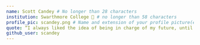 ```yaml
---
name: Scott Candey # No longer than 28 characters
institution: Swarthmore College 🚩 # no longer than 58 characters
profile_pic: scandey.png # Name and extension of your profile picture(ex. mona.png)
quote: “I always liked the idea of being in charge of my future, until it actually started happening.” # no longer than 100 characters
github_user: scandey
---
```

